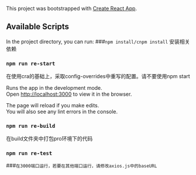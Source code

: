 This project was bootstrapped with [Create React App](https://github.com/facebook/create-react-app).

## Available Scripts

In the project directory, you can run:
###`npm install/cnpm install`
安装相关依赖

### `npm run re-start`
在使用cra的基础上，采取config-overrides中重写的配置。请不要使用npm start

Runs the app in the development mode.<br />
Open [http://localhost:3000](http://localhost:3000) to view it in the browser.

The page will reload if you make edits.<br />
You will also see any lint errors in the console.

### `npm run re-build`
在build文件夹中打包pro环境下的代码



### `npm run re-test`
###`在3000端口运行，若要在其他端口运行，请修改axios.js中的baseURL`


